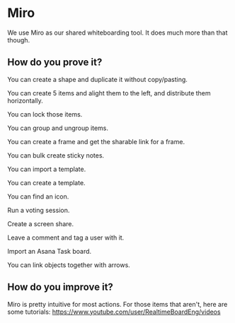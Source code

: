 # Miro

We use Miro as our shared whiteboarding tool.  It does much more than that though.

## How do you prove it?

You can create a shape and duplicate it without copy/pasting.

You can create 5 items and alight them to the left, and distribute them horizontally.

You can lock those items.

You can group and ungroup items.

You can create a frame and get the sharable link for a frame.

You can bulk create sticky notes.

You can import a template.

You can create a template.

You can find an icon.

Run a voting session.

Create a screen share.

Leave a comment and tag a user with it.

Import an Asana Task board.

You can link objects together with arrows.

## How do you improve it?

Miro is pretty intuitive for most actions.  For those items that aren't, here are some tutorials:
https://www.youtube.com/user/RealtimeBoardEng/videos
